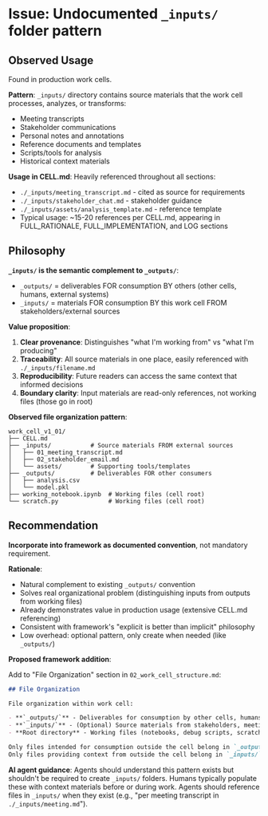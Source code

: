 # Issue: Undocumented `_inputs/` folder pattern

## Observed Usage

Found in production work cells.

**Pattern**: `_inputs/` directory contains source materials that the work cell processes, analyzes, or transforms:
- Meeting transcripts
- Stakeholder communications
- Personal notes and annotations
- Reference documents and templates
- Scripts/tools for analysis
- Historical context materials

**Usage in CELL.md**: Heavily referenced throughout all sections:
- `./_inputs/meeting_transcript.md` - cited as source for requirements
- `./_inputs/stakeholder_chat.md` - stakeholder guidance
- `./_inputs/assets/analysis_template.md` - reference template
- Typical usage: ~15-20 references per CELL.md, appearing in FULL_RATIONALE, FULL_IMPLEMENTATION, and LOG sections

## Philosophy

**`_inputs/` is the semantic complement to `_outputs/`**:
- `_outputs/` = deliverables FOR consumption BY others (other cells, humans, external systems)
- `_inputs/` = materials FOR consumption BY this work cell FROM stakeholders/external sources

**Value proposition**:
1. **Clear provenance**: Distinguishes "what I'm working from" vs "what I'm producing"
2. **Traceability**: All source materials in one place, easily referenced with `./_inputs/filename.md`
3. **Reproducibility**: Future readers can access the same context that informed decisions
4. **Boundary clarity**: Input materials are read-only references, not working files (those go in root)

**Observed file organization pattern**:
```
work_cell_v1_01/
├── CELL.md
├── _inputs/           # Source materials FROM external sources
│   ├── 01_meeting_transcript.md
│   ├── 02_stakeholder_email.md
│   └── assets/        # Supporting tools/templates
├── _outputs/          # Deliverables FOR other consumers
│   ├── analysis.csv
│   └── model.pkl
├── working_notebook.ipynb  # Working files (cell root)
└── scratch.py              # Working files (cell root)
```

## Recommendation

**Incorporate into framework as documented convention**, not mandatory requirement.

**Rationale**:
- Natural complement to existing `_outputs/` convention
- Solves real organizational problem (distinguishing inputs from outputs from working files)
- Already demonstrates value in production usage (extensive CELL.md referencing)
- Consistent with framework's "explicit is better than implicit" philosophy
- Low overhead: optional pattern, only create when needed (like `_outputs/`)

**Proposed framework addition**:

Add to "File Organization" section in `02_work_cell_structure.md`:

```markdown
## File Organization

File organization within work cell:

- **`_outputs/`** - Deliverables for consumption by other cells, humans, or external systems (modules, datasets, reports, APIs, compiled artifacts)
- **`_inputs/`** - (Optional) Source materials from stakeholders, meetings, or external sources that inform this work cell's activities (meeting transcripts, requirements documents, reference materials, stakeholder communications)
- **Root directory** - Working files (notebooks, debug scripts, scratch code)

Only files intended for consumption outside the cell belong in `_outputs/`.
Only files providing context from outside the cell belong in `_inputs/`.
```

**AI agent guidance**: Agents should understand this pattern exists but shouldn't be required to create `_inputs/` folders. Humans typically populate these with context materials before or during work. Agents should reference files in `_inputs/` when they exist (e.g., "per meeting transcript in `./_inputs/meeting.md`").
